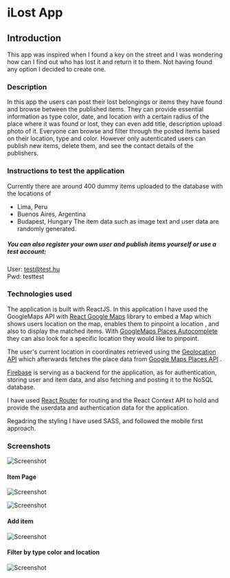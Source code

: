 # iLost App

## Introduction

This app was inspired when I found a key on the street and I was wondering how can I find out who has lost it and return it to them. Not having found any option I decided to create one.

### Description

In this app the users can post their lost belongings or items they have found and browse between the published items.
They can provide essential information as type color, date, and location with a certain radius of the place where it was found or lost, they can even add title, description upload photo of it. Everyone can browse and filter through the posted items based on their location, type and color. 
However only autenticated users can publish new items, delete them, and see the contact details of the publishers.

### Instructions to test the application
Currently there are around 400 dummy items uploaded to the database with the locations of 
* Lima, Peru
* Buenos Aires, Argentina
* Budapest, Hungary
The item data such as image text and user data are randomly generated.

##### You can also register your own user and publish items yourself or use a test account:
User: test@test.hu <br>
Pwd: testtest


### Technologies used
The application is built with ReactJS.
In this application I have used the GoogleMaps API with [React Google Maps](https://tomchentw.github.io/react-google-maps/) library to embed a Map which shows users location on the map, enables them to pinpoint a location , and also to display the matched items. With [GoogleMaps Places Autocomplete](https://developers.google.com/maps/documentation/javascript/place-autocomplete) they can also look for a specific location they would like to pinpoint.

The user's current location in coordinates retrieved using the [Geolocation API](https://developer.mozilla.org/en-US/docs/Web/API/Geolocation_API) which afterwards fetches the place data from [Google Maps Places API](https://developers.google.com/maps/documentation/places/web-service/details) .

[Firebase](https://firebase.google.com/) is serving as a backend for the application, as for authentication, storing user and item data, and also fetching and posting it to the NoSQL database.

I have used [React Router](https://reactrouter.com/en/main) for routing and the React Context API to hold and provide the userdata and authentication data for the application.

Regadring the styling I have used SASS, and followed the mobile first approach.

### Screenshots

![Screenshot](https://firebasestorage.googleapis.com/v0/b/frontendportfolio-b0a92.appspot.com/o/ilost%20(2).jpeg?alt=media&token=0ec9be18-15c8-43cd-a5fb-5c3e2fcbb2e3)

#### Item Page
![Screenshot](https://firebasestorage.googleapis.com/v0/b/frontendportfolio-b0a92.appspot.com/o/ilost%20(1).jpeg?alt=media&token=d66e762a-8d40-4652-9e87-072b86bd19a4)

![Screenshot](https://firebasestorage.googleapis.com/v0/b/frontendportfolio-b0a92.appspot.com/o/ilost%20(2).jpeg?alt=media&token=0ec9be18-15c8-43cd-a5fb-5c3e2fcbb2e3)

#### Add item
![Screenshot](https://firebasestorage.googleapis.com/v0/b/frontendportfolio-b0a92.appspot.com/o/ilost%20(4).jpeg?alt=media&token=4fb7228e-97de-4b54-ac7d-7dcb0d527802)

#### Filter by type color and location
![Screenshot](https://firebasestorage.googleapis.com/v0/b/frontendportfolio-b0a92.appspot.com/o/ilost%20(5).jpeg?alt=media&token=573f6083-8467-452b-97c5-c3d465fd25aa)




